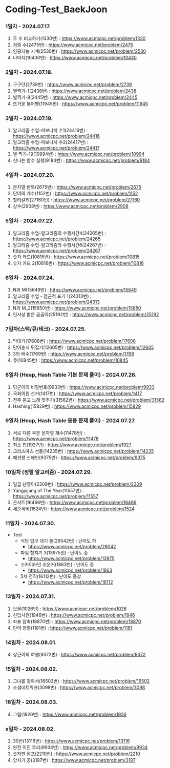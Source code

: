 # Coding-Test_BaekJoon

### 1일차 - 2024.07.17.
1. 두 수 비교하기(1330번) : https://www.acmicpc.net/problem/1330
2. 검증 수(2475번) : https://www.acmicpc.net/problem/2475
3. 인공지능 시계(2530번) : https://www.acmicpc.net/problem/2530
4. 나머지(10430번) : https://www.acmicpc.net/problem/10430

### 2일차 - 2024.07.18.
1. 구구단(2739번) : https://www.acmicpc.net/problem/2739
2. 별찍기-1(2438번) : https://www.acmicpc.net/problem/2438
3. 별찍기-8(2445번) : https://www.acmicpc.net/problem/2445
4. 뜨거운 붕어빵(11945번) : https://www.acmicpc.net/problem/11945

### 3일차 - 2024.07.19.
1. 알고리즘 수업-피보나치 수1(24416번) : https://www.acmicpc.net/problem/24416
2. 알고리즘 수업-피보나치 수2(24417번) : https://www.acmicpc.net/problem/24417
3. 별 찍기-19(10994번) : https://www.acmicpc.net/problem/10994
4. 신나는 함수 실행(9184번) : https://www.acmicpc.net/problem/9184

### 4일차 - 2024.07.20.
1. 문자열 반복(2675번) : https://www.acmicpc.net/problem/2675
2. 단어의 개수(1152번) : https://www.acmicpc.net/problem/1152
3. 할리갈리(27160번) : https://www.acmicpc.net/problem/27160
4. 상수(2908번) : https://www.acmicpc.net/problem/2908

### 5일차 - 2024.07.22.
1. 알고리즘 수업-알고리즘의 수행시간4(24265번) : https://www.acmicpc.net/problem/24265
2. 알고리즘 수업-알고리즘의 수행시간6(24267번) : https://www.acmicpc.net/problem/24267
3. 숫자 카드(10815번) : https://www.acmicpc.net/problem/10815
4. 숫자 카드 2(10816번) : https://www.acmicpc.net/problem/10816

### 6일차 - 2024.07.24.
1. N과 M(15649번) : https://www.acmicpc.net/problem/15649
2. 알고리즘 수업 - 점근적 표기 1(24313번) : https://www.acmicpc.net/problem/24313
3. N과 M_2(15650번) : https://www.acmicpc.net/problem/15650
4. 인사성 밝은 곰곰이(25192번) : https://www.acmicpc.net/problem/25192

### 7일차(스택/큐/테크) - 2024.07.25.
1. 막대기(17608번) : https://www.acmicpc.net/problem/17608
2. 단어순서 뒤집기(12605번) : https://www.acmicpc.net/problem/12605
3. 3의 배수(1769번) : https://www.acmicpc.net/problem/1769
4. 큐(10845번) : https://www.acmicpc.net/problem/10845

### 8일차 (Heap, Hash Table 기본 문제 풀이) - 2024.07.26.
1. 민균이의 비밀번호(9933번) : https://www.acmicpc.net/problem/9933
2. 국회의원 선거(1417번) : https://www.acmicpc.net/problem/1417
3. 전주 듣고 노래 맞추기(31562번) : https://www.acmicpc.net/problem/31562
4. Hashing(15829번) : https://www.acmicpc.net/problem/15829

### 9일차 (Heap, Hash Table 응용 문제 풀이) - 2024.07.27.
1. 서로 다른 부분 문자열 개수(11478번) : https://www.acmicpc.net/problem/11478
2. 최소 힙(1927번) : https://www.acmicpc.net/problem/1927
3. 크리스마스 선물(14235번) : https://www.acmicpc.net/problem/14235
4. 패션왕 신해빈(9375번) : https://www.acmicpc.net/problem/9375

### 10일차 (정렬 알고리즘) - 2024.07.29.
1. 일곱 난쟁이(2309번) : https://www.acmicpc.net/problem/2309
2. Yangjojang of The Year(11557번) : https://www.acmicpc.net/problem/11557
3. 콘서트(16466번) : https://www.acmicpc.net/problem/16466
4. 세준세비(1524번) : https://www.acmicpc.net/problem/1524
 
### 11일차 - 2024.07.30.

* Test
  * 식당 입구 대기 줄(26042번) : 난이도 하
    * https://www.acmicpc.net/problem/26042
  * 파일 합치기 3(13975번) : 난이도 중
    * https://www.acmicpc.net/problem/13975
  * 스카이라인 쉬운거(1863번) : 난이도 중
    * https://www.acmicpc.net/problem/1863
  * 5차 전직(16112번) : 난이도 중상
    * https://www.acmicpc.net/problem/16112

### 13일차 - 2024.07.31.
1. 보물(1026번) : https://www.acmicpc.net/problem/1026
2. 신입사원(1946번) : https://www.acmicpc.net/problem/1946
3. 좌표 압축(18870번) : https://www.acmicpc.net/problem/18870
4. 단어 정렬(1181번) : https://www.acmicpc.net/problem/1181

### 14일차 - 2024.08.01.
4. 상근이의 여행(9372번) : https://www.acmicpc.net/problem/9372

### 15일차 - 2024.08.02.
1. 그녀를 찾아서(16502번) : https://www.acmicpc.net/problem/16502
4. 소셜네트워크(3098번) : https://www.acmicpc.net/problem/3098

### 16일차 - 2024.08.03.
4. 그림(1926번) : https://www.acmicpc.net/problem/1926

### x일차 - 2024.08.02.
1. 30번(13116번) : https://www.acmicpc.net/problem/13116
2. 완전 이진 트리(9934번) : https://www.acmicpc.net/problem/9934
3. 숫자판 점프(2210번) : https://www.acmicpc.net/problem/2210
4. 양치기 꿍(3187번) : https://www.acmicpc.net/problem/3187